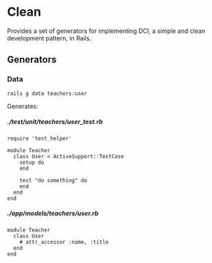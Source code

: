 # Clean

Provides a set of generators for implementing DCI, a simple and clean development pattern, in Rails.

## Generators

### Data

```
rails g data teachers:user
```

Generates:

##### ./test/unit/teachers/user_test.rb
```
require 'test_helper'

module Teacher
  class User < ActiveSupport::TestCase
    setup do
    end

    test "do something" do
    end
  end
end
```

##### ./app/models/teachers/user.rb
```
module Teacher
  class User
    # attr_accessor :name, :title
  end
end
```
